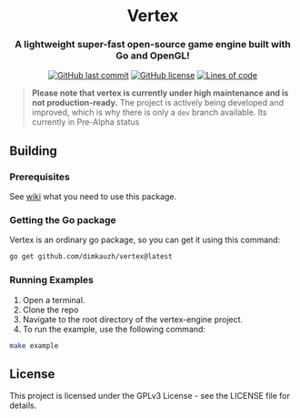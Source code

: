 <h1 align="center">Vertex</h1>
<h3 align="center">A lightweight super-fast open-source game engine built with Go and OpenGL!</h3>

<p align="center">
  <a href="https://github.com/dimkauzh/vertex"><img alt="GitHub last commit" src="https://img.shields.io/github/last-commit/dimkauzh/vertex"></a>
  <a href="https://github.com/dimkauzh/vertex"><img alt="GitHub license" src="https://img.shields.io/github/license/dimkauzh/vertex"></a>
  <a href="https://github.com/dimkauzh/vertex"><img alt="Lines of code" src="https://tokei.rs/b1/github/dimkauzh/vertex?category=lines"></a>
</p>

> **Please note that vertex is currently under high maintenance and is not production-ready.** The project is actively being developed and improved, which is why there is only a `dev` branch available. Its currently in Pre-Alpha status


## Building

### Prerequisites
See [wiki](https://github.com/dimkauzh/vertex/wiki) what you need to use this package.
### Getting the Go package
Vertex is an ordinary go package, so you can get it using this command:
```bash
go get github.com/dimkauzh/vertex@latest
```

### Running Examples
1. Open a terminal.
2. Clone the repo
3. Navigate to the root directory of the vertex-engine project.
4. To run the example, use the following command:
```bash
make example
```
## License
This project is licensed under the GPLv3 License - see the LICENSE file for details.

